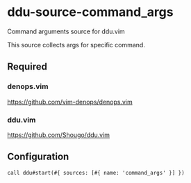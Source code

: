 # ddu-source-command_args

Command arguments source for ddu.vim

This source collects args for specific command.

## Required

### denops.vim

https://github.com/vim-denops/denops.vim

### ddu.vim

https://github.com/Shougo/ddu.vim

## Configuration

```vim
call ddu#start(#{ sources: [#{ name: 'command_args' }] })
```
